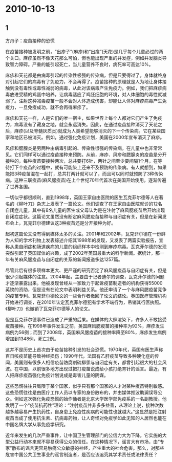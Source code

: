 # 2010-10-13

## 1

方舟子：疫苗接种的恐慌

在疫苗接种被发明之前，“出疹子”(麻疹)和“出痘”(天花)是几乎每个儿童必过的两个关口。麻疹虽然不像天花那么可怕，但也能出现严重的并发症，例如并发脑炎导致智力障碍。严重的能引起死亡，当儿童营养不良时，病死率可高达10%。

麻疹和天花都是由病毒引起的传染性极强的传染病，但是只要得过了，身体就终身对引起它们的病毒有了免疫力，不会再得了。疫苗接种的原理就是人为地让身体接触到没有毒性或毒性减弱的病毒，从此对该病毒产生免疫力。例如，我们把麻疹病毒放进受精的鸡蛋中培养，让病毒适应了鸡胚细胞的环境，对人体细胞的毒性就减弱了。注射这种减毒疫苗一般不会对人体造成伤害，却能让人体对麻疹病毒产生免疫力，一旦免疫成功，就不会再得麻疹了。

麻疹和天花一样，人是它们的唯一宿主，如果世界上每个人都对它们产生了免疫力，病毒没有了藏身之地，就会永远消失。因此，在通过疫苗接种消灭了天花之后，麻疹(以及脊髓灰质炎)就成为人类希望能够消灭的下一个传染病。它在某些国家和地区已被消灭。例如，通过强化免疫计划，美国在2000年宣布消灭了麻疹。

风疹和腮腺炎是另两种由病毒引起的、传染性很强的传染病，在儿童中也非常常见。它们同样可以通过疫苗接种来预防。从前，麻疹、风疹和腮腺炎的疫苗是分开接种的，每种疫苗要接种两次，总共要打6针，两针之间至少要间隔1个月，在等待打下个疫苗的过程中，就有可能染上还来不及预防的传染病。有人就想到，如果能把3种疫苗混在一起打，总共打两针就可以了，而且可以同时就预防了3种传染病。这种三联疫苗(麻风腮疫苗)在上个世纪70年代首次在美国开始使用，逐渐传遍了世界各国。

一切似乎都很顺利，直到1998年，英国王家自由医院的医生瓦克菲尔德等人在著名的《柳叶刀》杂志上发表了一篇论文。他们调查了在王家自由医院就诊的12名自闭症儿童，其中有8名儿童的医生或父母认为是在注射了麻风腮疫苗后开始出现自闭症症状。这篇论文虽然没有断定麻风腮疫苗接种与自闭症有关，但是在新闻发布会上，瓦克菲尔德建议这3种疫苗还是分开接种为好。

起初这篇论文没有得到媒体太多的关注。2001年和2002年，瓦克菲尔德在一份鲜为人知的学术刊物上发表综述介绍其1998年的发现，又发表了两篇实验报告，宣称从患自闭症和肠道疾病的儿童的组织样本中检测到麻疹病毒。瓦克菲尔德的发现突然引起了英国媒体的兴趣，成了2002年英国最重大的科学新闻。据统计，那一年有关麻风腮疫苗与自闭症的关系的新闻报道多达1257篇。

尽管此后有很多项样本更大、更严谨的研究否定了麻风腮疫苗与自闭症有关，但是很少引起媒体的注意。2004年起，主要由于记者迪尔的调查，瓦克菲尔德的问题才逐渐暴露出来。他被发现曾经从一家致力于起诉疫苗制造者的机构获得55000英镑的资助，但是没有在论文中表明利益关系。他还申请了一个与麻风腮疫苗竞争的疫苗专利。瓦克菲尔德论文的一些合作者撤回了论文的结论。英国医疗管理机构开始进行调查，在2010年认定瓦克菲尔德犯有学术不端行为，吊销其行医执照。《柳叶刀》也撤销了瓦克菲尔德等人的论文。

但是瓦克菲尔德事件已造成了严重的后果。在媒体的大肆渲染下，许多人不敢接受疫苗接种。在1998年事件发生之前，英国麻风腮疫苗的接种率为92%，麻疹发生病例为56例；而到了2008年，英国麻风腮疫苗的接种率降至80%，麻疹发生病例增加到1348例，死亡2例。

这并不是历史上首次由于疫苗接种引发的社会恐慌。1970年代，英国有医生声称百日咳疫苗能导致神经损伤；1990年代，法国有乙肝疫苗导致多种硬化症的传闻，美国则有很多人相信疫苗防腐剂硫柳汞与自闭症有关，都曾引起很大的社会风波。在中国，以前很多地方出现过把打疫苗说成给小孩打绝育针的谣言。最近，有人把麻疹疫苗强化免疫计划说成是毒害儿童的阴谋。

这些恐慌往往只局限于某个国家，似乎只有那个国家的人才对某种疫苗特别敏感。这些恐慌往往是由医疗工作人员以专家的身份散布的，并由媒体推波助澜误导公众。例如这次强化免疫恐慌的始作俑者是北京大学医学部免疫系的一名副教授。他发明了一个“疫苗抗药性”理论：“注射疫苗并非多多益善，从理论上说，接种次数越多越容易产生抗药性，自身患上免疫性疾病的可能性也就越大。”这显然是把注射疫苗当成了使用抗生素、抗病毒药物，让人奇怪对免疫学如此无知的人居然也能在中国名牌大学从事免疫学研究。

近年来发生的几次严重事件，让中国卫生管理部门的公信力大为下降。它实施的大型公益行动本来就不容易获得公众的信任。在这种情况下，谣言大有市场，由“专家”散布的谣言更容易触痛公众敏感的神经，产生重大的社会危害。那么，对那些危害中国公共卫生事业的谣言制造者，是否应该追究其学术责任或法律责任？




